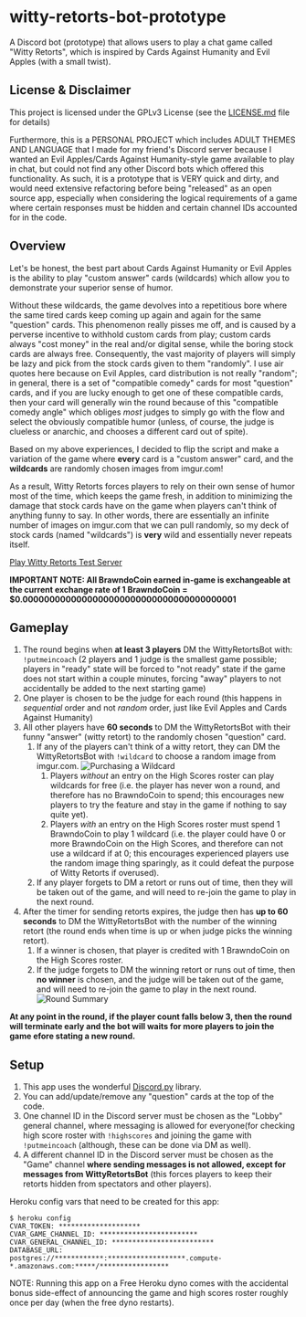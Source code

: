 # witty-retorts-bot-prototype

A Discord bot (prototype) that allows users to play a chat game called "Witty Retorts", which is inspired by Cards Against Humanity and Evil Apples (with a small twist).

## License & Disclaimer

This project is licensed under the GPLv3 License (see the [LICENSE.md](LICENSE.md) file for details)

Furthermore, this is a PERSONAL PROJECT which includes ADULT THEMES AND LANGUAGE that I made for my friend's Discord server because I wanted an Evil Apples/Cards Against Humanity-style game available to play in chat, but could not find any other Discord bots which offered this functionality. As such, it is a prototype that is VERY quick and dirty, and would need extensive refactoring before being "released" as an open source app, especially when considering the logical requirements of a game where certain responses must be hidden and certain channel IDs accounted for in the code.

## Overview

Let's be honest, the best part about Cards Against Humanity or Evil Apples is the ability to play "custom answer" cards (wildcards) which allow you to demonstrate your superior sense of humor. 

Without these wildcards, the game devolves into a repetitious bore where the same tired cards keep coming up again and again for the same "question" cards. This phenomenon really pisses me off, and is caused by a perverse incentive to withhold custom cards from play; custom cards always "cost money" in the real and/or digital sense, while the boring stock cards are always free. Consequently, the vast majority of players will simply be lazy and pick from the stock cards given to them "randomly". I use air quotes here because on Evil Apples, card distribution is not really "random"; in general, there is a set of "compatible comedy" cards for most "question" cards, and if you are lucky enough to get one of these compatible cards, then your card will generally win the round because of this "compatible comedy angle" which obliges *most* judges to simply go with the flow and select the obviously compatible humor (unless, of course, the judge is clueless or anarchic, and chooses a different card out of spite).

Based on my above experiences, I decided to flip the script and make a variation of the game where **every** card is a "custom answer" card, and the **wildcards** are randomly chosen images from imgur.com! 

As a result, Witty Retorts forces players to rely on their own sense of humor most of the time, which keeps the game fresh, in addition to minimizing the damage that stock cards have on the game when players can't think of anything funny to say. In other words, there are essentially an infinite number of images on imgur.com that we can pull randomly, so my deck of stock cards (named "wildcards") is **very** wild and essentially never repeats itself.

[Play Witty Retorts Test Server](https://discord.gg/CrEYNk3)

**IMPORTANT NOTE: All BrawndoCoin earned in-game is exchangeable at the current exchange rate of 1 BrawndoCoin = $0.0000000000000000000000000000000000000001**

## Gameplay

1. The round begins when **at least 3 players** DM the WittyRetortsBot with: ```!putmeincoach``` (2 players and 1 judge is the smallest game possible; players in "ready" state will be forced to "not ready" state if the game does not start within a couple minutes, forcing "away" players to not accidentally be added to the next starting game)
2. One player is chosen to be the judge for each round (this happens in *sequential* order and not *random* order, just like Evil Apples and Cards Against Humanity)
3. All other players have **60 seconds** to DM the WittyRetortsBot with their funny "answer" (witty retort) to the randomly chosen "question" card.
   1. If any of the players can't think of a witty retort, they can DM the WittyRetortsBot with ```!wildcard``` to choose a random image from imgur.com.
      ![Purchasing a Wildcard](https://cdn.discordapp.com/attachments/439916633784320003/442544257849491457/Screen_Shot_2018-05-05_at_9.31.42_PM.png)
      1. Players *without* an entry on the High Scores roster can play wildcards for free (i.e. the player has never won a round, and therefore has no BrawndoCoin to spend; this encourages new players to try the feature and stay in the game if nothing to say quite yet).
      2. Players *with* an entry on the High Scores roster must spend 1 BrawndoCoin to play 1 wildcard (i.e. the player could have 0 or more BrawndoCoin on the High Scores, and therefore can not use a wildcard if at 0; this encourages experienced players use the random image thing sparingly, as it could defeat the purpose of Witty Retorts if overused).
   2. If any player forgets to DM a retort or runs out of time, then they will be taken out of the game, and will need to re-join the game to play in the next round.
4. After the timer for sending retorts expires, the judge then has **up to 60 seconds** to DM the WittyRetortsBot with the number of the winning retort (the round ends when time is up or when judge picks the winning retort).
   1. If a winner is chosen, that player is credited with 1 BrawndoCoin on the High Scores roster.
   2. If the judge forgets to DM the winning retort or runs out of time, then **no winner** is chosen, and the judge will be taken out of the game, and will need to re-join the game to play in the next round.
   ![Round Summary](https://im3.ezgif.com/tmp/ezgif-3-f57b0c39ed.gif)

**At any point in the round, if the player count falls below 3, then the round will terminate early and the bot will waits for more players to join the game efore stating a new round.**

## Setup

1. This app uses the wonderful [Discord.py](https://github.com/Rapptz/discord.py) library.
2. You can add/update/remove any "question" cards at the top of the code.
3. One channel ID in the Discord server must be chosen as the "Lobby" general channel, where messaging is allowed for everyone(for checking high score roster with ```!highscores``` and joining the game with ```!putmeincoach``` (although, these can be done via DM as well).
4. A different channel ID in the Discord server must be chosen as the "Game" channel **where sending messages is not allowed, except for messages from WittyRetortsBot** (this forces players to keep their retorts hidden from spectators and other players).

Heroku config vars that need to be created for this app:

```term
$ heroku config
CVAR_TOKEN: ********************
CVAR_GAME_CHANNEL_ID: ************************
CVAR_GENERAL_CHANNEL_ID: *************************
DATABASE_URL:      postgres://************:*******************.compute-*.amazonaws.com:*****/*****************
```

NOTE: Running this app on a Free Heroku dyno comes with the accidental bonus side-effect of announcing the game and high scores roster roughly once per day (when the free dyno restarts).
